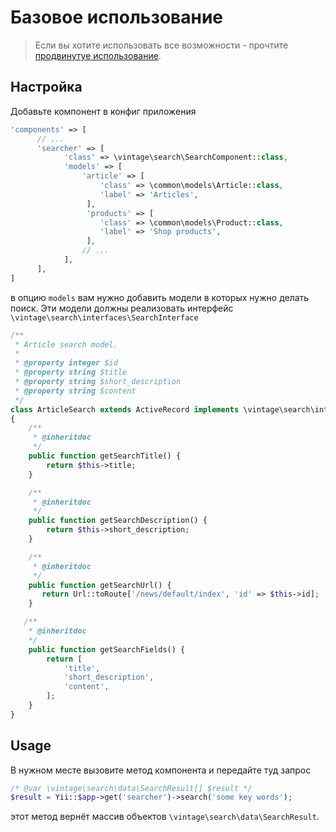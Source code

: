 Базовое использование
=====================
> Если вы хотите использовать все возможности - прочтите [продвинутуе использование](advanced-usage.md).

Настройка
---------

Добавьте компонент в конфиг приложения
```php
'components' => [
      // ...
      'searcher' => [
            'class' => \vintage\search\SearchComponent::class,
            'models' => [
                'article' => [
                    'class' => \common\models\Article::class,
                    'label' => 'Articles',
                 ],
                 'products' => [
                    'class' => \common\models\Product::class,
                    'label' => 'Shop products',
                 ],
                // ...
            ],
      ],
]
```
в опцию `models` вам нужно добавить модели в которых нужно делать поиск.
Эти модели должны реализовать интерфейс `\vintage\search\interfaces\SearchInterface`
```php
/**
 * Article search model.
 * 
 * @property integer $id
 * @property string $title
 * @property string $short_description
 * @property string $content
 */
class ArticleSearch extends ActiveRecord implements \vintage\search\interfaces\SearchInterface
{
    /**
     * @inheritdoc
     */
    public function getSearchTitle() {
        return $this->title;
    }

    /**
     * @inheritdoc
     */
    public function getSearchDescription() {
        return $this->short_description;
    }

    /**
     * @inheritdoc
     */
    public function getSearchUrl() {
       return Url::toRoute['/news/default/index', 'id' => $this->id];
    }

   /**
    * @inheritdoc
    */
    public function getSearchFields() {
        return [
            'title',
            'short_description',
            'content',
        ];
    }
}
```

Usage
-----

В нужном месте вызовите метод компонента и передайте туд запрос
```php
/* @var \vintage\search\data\SearchResult[] $result */
$result = Yii::$app->get('searcher')->search('some key words');
```
этот метод вернёт массив объектов `\vintage\search\data\SearchResult`.